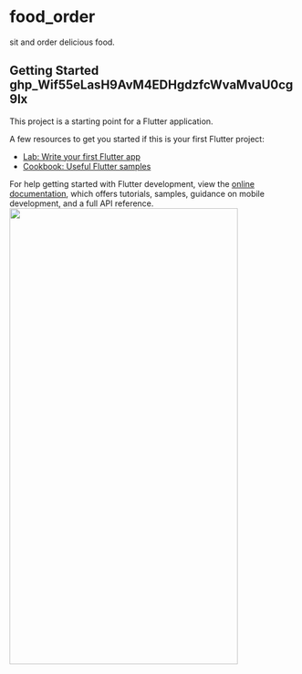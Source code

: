 # food_order

sit and order delicious food.

## Getting Started  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

This project is a starting point for a Flutter application.

A few resources to get you started if this is your first Flutter project:

- [Lab: Write your first Flutter app](https://docs.flutter.dev/get-started/codelab)
- [Cookbook: Useful Flutter samples](https://docs.flutter.dev/cookbook)

For help getting started with Flutter development, view the
[online documentation](https://docs.flutter.dev/), which offers tutorials,
samples, guidance on mobile development, and a full API reference.
<img height="800" src="../../../../../var/folders/wn/ttrpgrw96zjczqz45cwrdsnr0000gn/T/TemporaryItems/NSIRD_screencaptureui_pEtFth/Screenshot 2023-07-12 at 4.34.09 PM.png" width="400"/>